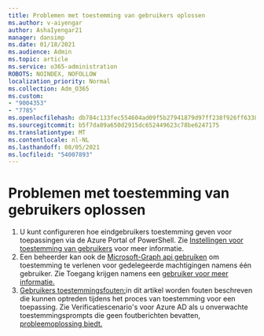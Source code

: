 ```yaml
---
title: Problemen met toestemming van gebruikers oplossen
ms.author: v-aiyengar
author: AshaIyengar21
manager: dansimp
ms.date: 01/18/2021
ms.audience: Admin
ms.topic: article
ms.service: o365-administration
ROBOTS: NOINDEX, NOFOLLOW
localization_priority: Normal
ms.collection: Adm_O365
ms.custom:
- "9004353"
- "7785"
ms.openlocfilehash: db784c133fec554604ad09f5b27941879d97ff238f926ff6338d0f3b7c3c4105
ms.sourcegitcommit: b5f7da89a650d2915dc652449623c78be6247175
ms.translationtype: MT
ms.contentlocale: nl-NL
ms.lasthandoff: 08/05/2021
ms.locfileid: "54007893"
---
```

# <a name="troubleshoot-user-consent"></a>Problemen met toestemming van gebruikers oplossen

1. U kunt configureren hoe eindgebruikers toestemming geven voor toepassingen via de Azure Portal of PowerShell. Zie [Instellingen voor toestemming van gebruikers](https://docs.microsoft.com/azure/active-directory/manage-apps/configure-user-consent?tabs=azure-portal#user-consent-settings) voor meer informatie.
1. Een beheerder kan ook de [Microsoft-Graph api gebruiken](https://docs.microsoft.com/azure/active-directory/manage-apps/configure-user-consent?tabs=azure-portal#user-consent-settings) om toestemming te verlenen voor gedelegeerde machtigingen namens één gebruiker. Zie Toegang krijgen namens een [gebruiker voor meer informatie.](https://docs.microsoft.com/graph/auth-v2-user)
1. [Gebruikers toestemmingsfouten:](https://docs.microsoft.com/azure/active-directory/manage-apps/application-sign-in-unexpected-user-consent-error)in dit artikel worden fouten beschreven die kunnen optreden tijdens het proces van toestemming voor een toepassing. Zie Verificatiescenario's voor Azure AD als u onverwachte toestemmingsprompts die geen foutberichten bevatten, [probleemoplossing biedt.](https://docs.microsoft.com/azure/active-directory/manage-apps/application-sign-in-unexpected-user-consent-error)